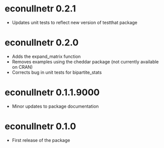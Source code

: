 # econullnetr 0.2.1
* Updates unit tests to reflect new version of testthat package

# econullnetr 0.2.0
* Adds the expand_matrix function
* Removes examples using the cheddar package (not currently available on CRAN)
* Corrects bug in unit tests for bipartite_stats

# econullnetr 0.1.1.9000
* Minor updates to package documentation

# econullnetr 0.1.0
* First release of the package

